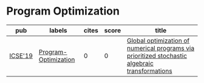 # Program Optimization

|pub|labels|cites|score|title|
|---|------|-----|-----|-----|
|[ICSE'19](https://dblp.org/db/conf/icse/icse2019.html)|[Program-Optimization](Program-Optimization.md)|0|0|[Global optimization of numerical programs via prioritized stochastic algebraic transformations](https://scholar.google.com/scholar?q=Global+optimization+of+numerical+programs+via+prioritized+stochastic+algebraic+transformations)|

